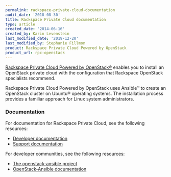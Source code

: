 ```yaml
---
permalink: rackspace-private-cloud-documentation
audit_date: '2018-08-30'
title: Rackspace Private Cloud documentation
type: article
created_date: '2014-06-16'
created_by: Karin Levenstein
last_modified_date: '2019-12-20'
last_modified_by: Stephanie Fillmon
product: Rackspace Private Cloud Powered by OpenStack
product_url: rpc-openstack
---
```


[Rackspace Private Cloud Powered by
OpenStack&reg;](https://www.rackspace.com/cloud/private/openstack)
enables you to install an OpenStack private cloud with the configuration that
Rackspace OpenStack specialists recommend.

Rackspace Private Cloud Powered by OpenStack uses Ansible&trade; to create an
OpenStack cluster on Ubuntu&reg; operating systems. The installation process provides
a familiar approach for Linux system administrators.

### Documentation

For documentation for Rackspace Private Cloud, see the following resources:

- [Developer
  documentation](https://docs.rackspace.com/docs/#docs-private-cloud)
- [Support documentation](/support/how-to/rpc-openstack)

For developer communities, see the following resources:

- [The openstack-ansible project](https://launchpad.net/openstack-ansible)
- [OpenStack-Ansible
  documentation](https://docs.openstack.org/developer/openstack-ansible/developer-docs/index.html)
